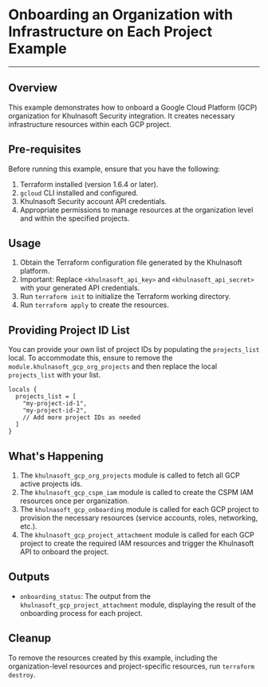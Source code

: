 # Onboarding an Organization with Infrastructure on Each Project Example

---

## Overview

This example demonstrates how to onboard a Google Cloud Platform (GCP) organization for Khulnasoft Security integration. It creates necessary infrastructure resources within each GCP project.

## Pre-requisites

Before running this example, ensure that you have the following:

1. Terraform installed (version 1.6.4 or later).
2. `gcloud` CLI installed and configured.
3. Khulnasoft Security account API credentials.
4. Appropriate permissions to manage resources at the organization level and within the specified projects.

## Usage

1. Obtain the Terraform configuration file generated by the Khulnasoft platform.
2. Important: Replace `<khulnasoft_api_key>` and `<khulnasoft_api_secret>` with your generated API credentials.
3. Run `terraform init` to initialize the Terraform working directory.
4. Run `terraform apply` to create the resources.

## Providing Project ID List

You can provide your own list of project IDs by populating the `projects_list` local. To accommodate this, ensure to remove the `module.khulnasoft_gcp_org_projects` and then replace the local `projects_list` with your list.

```hcl
locals {
  projects_list = [
    "my-project-id-1",
    "my-project-id-2",
    // Add more project IDs as needed
  ]
}
```

## What's Happening

1. The `khulnasoft_gcp_org_projects` module is called to fetch all GCP active projects ids.
2. The `khulnasoft_gcp_cspm_iam` module is called to create the CSPM IAM resources once per organization.
3. The `khulnasoft_gcp_onboarding` module is called for each GCP project to provision the necessary resources (service accounts, roles, networking, etc.).
4. The `khulnasoft_gcp_project_attachment` module is called for each GCP project to create the required IAM resources and trigger the Khulnasoft API to onboard the project.

## Outputs

- `onboarding_status`: The output from the `khulnasoft_gcp_project_attachment` module, displaying the result of the onboarding process for each project.

## Cleanup

To remove the resources created by this example, including the organization-level resources and project-specific resources, run `terraform destroy`.
